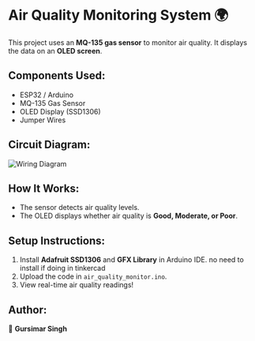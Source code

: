 # Air Quality Monitoring System 🌍

This project uses an **MQ-135 gas sensor** to monitor air quality. It displays the data on an **OLED screen**.

## Components Used:
- ESP32 / Arduino
- MQ-135 Gas Sensor
- OLED Display (SSD1306)
- Jumper Wires

## Circuit Diagram:
![Wiring Diagram](assets/wiring_diagram.jpg) 

## How It Works:
- The sensor detects air quality levels.
- The OLED displays whether air quality is **Good, Moderate, or Poor**.

## Setup Instructions:
1. Install **Adafruit SSD1306** and **GFX Library** in Arduino IDE. no need to install if doing in tinkercad
2. Upload the code in `air_quality_monitor.ino`.
3. View real-time air quality readings!

## Author:
👤 **Gursimar Singh**  

